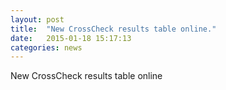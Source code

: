 ```yaml
---
layout: post
title:  "New CrossCheck results table online."
date:   2015-01-18 15:17:13
categories: news
---
```


New CrossCheck results table online